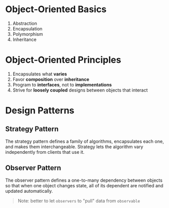 # Object-Oriented Basics
1. Abstraction
2. Encapsulation
3. Polymorphism
4. Inheritance

# Object-Oriented Principles
1. Encapsulates what **varies**
2. Favor **composition** over **inheritance**
3. Program to **interfaces**, not to **implementations**
4. Strive for **loosely coupled** designs between objects that interact

# Design Patterns

## Strategy Pattern
The strategy pattern defines a family of algorithms, encapsulates each one, and makes them interchangeable. Strategy lets the algorithm vary independently from clients that use it.

## Observer Pattern
The observer pattern defines a one-to-many dependency between objects so that when one object changes state, all of its dependent are notified and updated automatically.
> Note: better to let `observers` to "pull" data from `observable`
